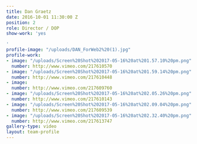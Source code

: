 ```yaml
---
title: Dan Graetz
date: 2016-10-01 11:30:00 Z
position: 2
role: Director / DOP
show-work: 'yes

'
profile-image: "/uploads/DAN_ForWeb2%20(1).jpg"
profile-work:
- image: "/uploads/Screen%20Shot%202017-05-16%20at%201.57.10%20pm.png"
  number: http://www.vimeo.com/217610570
- image: "/uploads/Screen%20Shot%202017-05-16%20at%201.59.14%20pm.png"
  number: http://www.vimeo.com/217610448
- image: 
  number: http://www.vimeo.com/217609760
- image: "/uploads/Screen%20Shot%202017-05-16%20at%202.05.26%20pm.png"
  number: http://www.vimeo.com/217610143
- image: "/uploads/Screen%20Shot%202017-05-16%20at%202.09.04%20pm.png"
  number: http://www.vimeo.com/217609539
- image: "/uploads/Screen%20Shot%202017-05-16%20at%202.32.40%20pm.png"
  number: http://www.vimeo.com/217613747
gallery-type: video
layout: team-profile
---
```



